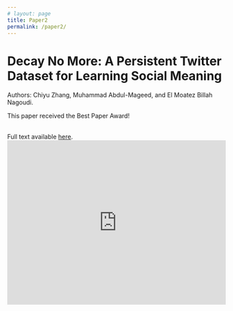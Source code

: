 ```yaml
---
# layout: page
title: Paper2
permalink: /paper2/
---
```


# Decay No More: A Persistent Twitter Dataset for Learning Social Meaning

Authors: Chiyu Zhang, Muhammad Abdul-Mageed, and El Moatez Billah Nagoudi.

This paper received the Best Paper Award!

<br>
Full text available <a href="http://workshop-proceedings.icwsm.org/abstract?id=2022_92">here</a>.

<div style="padding:75% 0 0 0;position:relative;"><iframe src="https://player.vimeo.com/video/717018579?h=b488dce9ca&amp;badge=0&amp;autopause=0&amp;player_id=0&amp;app_id=58479" frameborder="0" allow="autoplay; fullscreen; picture-in-picture" allowfullscreen style="position:absolute;top:0;left:0;width:100%;height:100%;" title="Zhang_Decay_No_More.mp4"></iframe></div><script src="https://player.vimeo.com/api/player.js"></script>